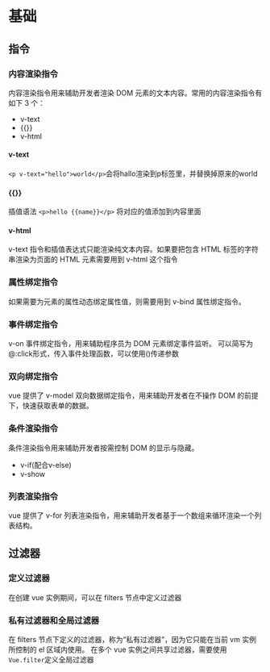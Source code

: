 # 基础

## 指令

### 内容渲染指令

内容渲染指令用来辅助开发者渲染 DOM 元素的文本内容。常用的内容渲染指令有如下 3 个：

*   v-text
*   {{}}
*   v-html

#### v-text

`<p v-text="hello">world</p>`会将hallo渲染到p标签里，并替换掉原来的world

#### {{}}

插值语法
`<p>hello {{name}}</p>`
将对应的值添加到内容里面

#### v-html

v-text 指令和插值表达式只能渲染纯文本内容。如果要把包含 HTML 标签的字符串渲染为页面的 HTML 元素需要用到 v-html 这个指令

### 属性绑定指令

如果需要为元素的属性动态绑定属性值，则需要用到 v-bind 属性绑定指令。

### 事件绑定指令

v-on 事件绑定指令，用来辅助程序员为 DOM 元素绑定事件监听。
可以简写为@\:click形式，传入事件处理函数，可以使用()传递参数

### 双向绑定指令

vue 提供了 v-model 双向数据绑定指令，用来辅助开发者在不操作 DOM 的前提下，快速获取表单的数据。

### 条件渲染指令

条件渲染指令用来辅助开发者按需控制 DOM 的显示与隐藏。

*   v-if(配合v-else)
*   v-show

### 列表渲染指令

vue 提供了 v-for 列表渲染指令，用来辅助开发者基于一个数组来循环渲染一个列表结构。

## 过滤器

### 定义过滤器

在创建 vue 实例期间，可以在 filters 节点中定义过滤器

### 私有过滤器和全局过滤器

在 filters 节点下定义的过滤器，称为“私有过滤器”，因为它只能在当前 vm 实例所控制的 el 区域内使用。
在多个 vue 实例之间共享过滤器，需要使用`Vue.filter`定义全局过滤器

